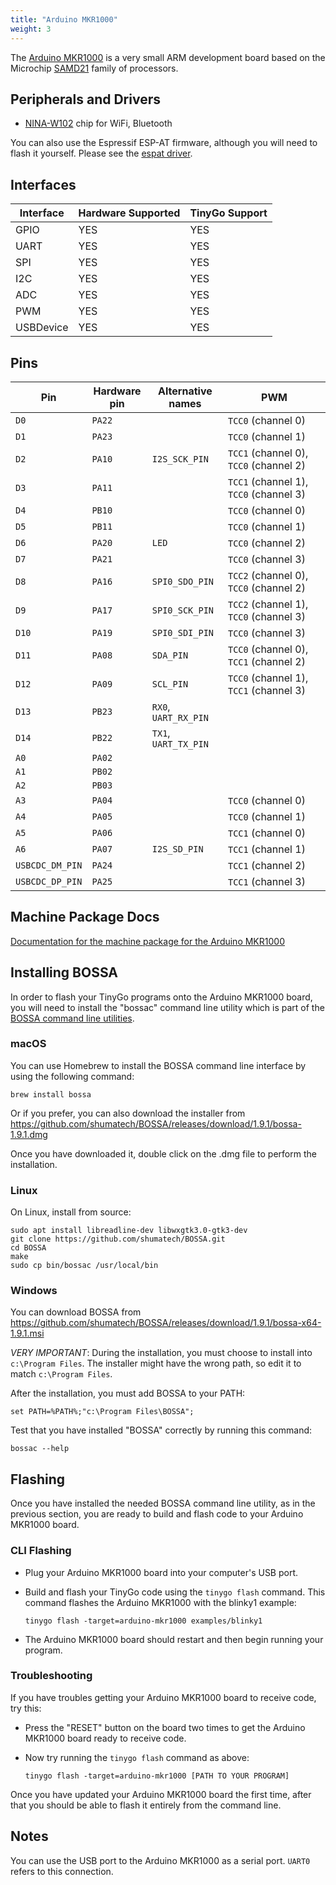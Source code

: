 ```yaml
---
title: "Arduino MKR1000"
weight: 3
---
```


The [Arduino MKR1000](https://store.arduino.cc/arduino-mkr1000-wifi) is a very small ARM development board based on the Microchip [SAMD21](https://www.microchip.com/wwwproducts/en/ATSAMD21G18) family of processors.

## Peripherals and Drivers

- [NINA-W102](https://github.com/tinygo-org/drivers/tree/release/wifinina) chip for WiFi, Bluetooth

You can also use the Espressif ESP-AT firmware, although you will need to flash it yourself. Please see the [espat driver](https://github.com/tinygo-org/drivers/tree/release/espat).

## Interfaces

| Interface | Hardware Supported | TinyGo Support |
| --------- | ------------- | ----- |
| GPIO      | YES | YES |
| UART      | YES | YES |
| SPI       | YES | YES |
| I2C       | YES | YES |
| ADC       | YES | YES |
| PWM       | YES | YES |
| USBDevice | YES | YES |

## Pins

| Pin               | Hardware pin | Alternative names | PWM                  |
| ----------------- | ------------ | ----------------- | -------------------- |
| `D0`              | `PA22`       |                   | `TCC0` (channel 0)   |
| `D1`              | `PA23`       |                   | `TCC0` (channel 1)   |
| `D2`              | `PA10`       | `I2S_SCK_PIN`     | `TCC1` (channel 0), `TCC0` (channel 2) |
| `D3`              | `PA11`       |                   | `TCC1` (channel 1), `TCC0` (channel 3) |
| `D4`              | `PB10`       |                   | `TCC0` (channel 0)   |
| `D5`              | `PB11`       |                   | `TCC0` (channel 1)   |
| `D6`              | `PA20`       | `LED`             | `TCC0` (channel 2)   |
| `D7`              | `PA21`       |                   | `TCC0` (channel 3)   |
| `D8`              | `PA16`       | `SPI0_SDO_PIN`    | `TCC2` (channel 0), `TCC0` (channel 2) |
| `D9`              | `PA17`       | `SPI0_SCK_PIN`    | `TCC2` (channel 1), `TCC0` (channel 3) |
| `D10`             | `PA19`       | `SPI0_SDI_PIN`    | `TCC0` (channel 3)   |
| `D11`             | `PA08`       | `SDA_PIN`         | `TCC0` (channel 0), `TCC1` (channel 2) |
| `D12`             | `PA09`       | `SCL_PIN`         | `TCC0` (channel 1), `TCC1` (channel 3) |
| `D13`             | `PB23`       | `RX0`, `UART_RX_PIN` |                      |
| `D14`             | `PB22`       | `TX1`, `UART_TX_PIN` |                      |
| `A0`              | `PA02`       |                   |                      |
| `A1`              | `PB02`       |                   |                      |
| `A2`              | `PB03`       |                   |                      |
| `A3`              | `PA04`       |                   | `TCC0` (channel 0)   |
| `A4`              | `PA05`       |                   | `TCC0` (channel 1)   |
| `A5`              | `PA06`       |                   | `TCC1` (channel 0)   |
| `A6`              | `PA07`       | `I2S_SD_PIN`      | `TCC1` (channel 1)   |
| `USBCDC_DM_PIN`   | `PA24`       |                   | `TCC1` (channel 2)   |
| `USBCDC_DP_PIN`   | `PA25`       |                   | `TCC1` (channel 3)   |

## Machine Package Docs

[Documentation for the machine package for the Arduino MKR1000](../machine/arduino-mkr1000)

## Installing BOSSA

In order to flash your TinyGo programs onto the Arduino MKR1000 board, you will need to install the "bossac" command line utility which is part of the [BOSSA command line utilities](https://github.com/shumatech/BOSSA).

### macOS

You can use Homebrew to install the BOSSA command line interface by using the following command:

```shell
brew install bossa
```

Or if you  prefer, you can also download the installer from https://github.com/shumatech/BOSSA/releases/download/1.9.1/bossa-1.9.1.dmg

Once you have downloaded it, double click on the .dmg file to perform the installation.

### Linux

On Linux, install from source:

```shell
sudo apt install libreadline-dev libwxgtk3.0-gtk3-dev
git clone https://github.com/shumatech/BOSSA.git
cd BOSSA
make
sudo cp bin/bossac /usr/local/bin
```

### Windows

You can download BOSSA from https://github.com/shumatech/BOSSA/releases/download/1.9.1/bossa-x64-1.9.1.msi

*VERY IMPORTANT*: During the installation, you must choose to install into `c:\Program Files`. The installer might have the wrong path, so edit it to match  `c:\Program Files`.

After the installation, you must add BOSSA to your PATH:

```shell
set PATH=%PATH%;"c:\Program Files\BOSSA";
```

Test that you have installed "BOSSA" correctly by running this command:

```shell
bossac --help
```

## Flashing

Once you have installed the needed BOSSA command line utility, as in the previous section, you are ready to build and flash code to your Arduino MKR1000 board.

### CLI Flashing

- Plug your Arduino MKR1000 board into your computer's USB port.
- Build and flash your TinyGo code using the `tinygo flash` command. This command flashes the Arduino MKR1000 with the blinky1 example:

    ```shell
    tinygo flash -target=arduino-mkr1000 examples/blinky1
    ```

- The Arduino MKR1000 board should restart and then begin running your program.

### Troubleshooting

If you have troubles getting your Arduino MKR1000 board to receive code, try this:

- Press the "RESET" button on the board two times to get the Arduino MKR1000 board ready to receive code.
- Now try running the `tinygo flash` command as above:

    ```shell
    tinygo flash -target=arduino-mkr1000 [PATH TO YOUR PROGRAM]
    ```

Once you have updated your Arduino MKR1000 board the first time, after that you should be able to flash it entirely from the command line.

## Notes

You can use the USB port to the Arduino MKR1000 as a serial port. `UART0` refers to this connection.
